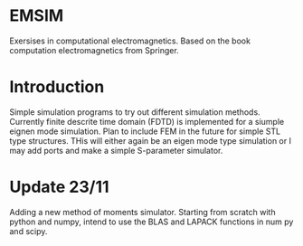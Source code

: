 # EMSIM
Exersises in computational electromagnetics. Based on the book computation electromagnetics from Springer. 

# Introduction
Simple simulation programs to try out different simulation methods.
Currently finite descrite time domain (FDTD) is implemented for a siumple eignen mode simulation. Plan to include FEM in the future for simple STL type structures. THis will either again be an eigen mode type simulation or I may add ports and make a simple S-parameter simulator. 

# Update 23/11
Adding a new method of moments simulator. Starting from scratch with python and numpy, intend to use the BLAS and LAPACK functions in num py and scipy. 

